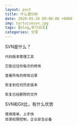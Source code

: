 ```yaml
---
layout: post
title: 什么是SVN
date: 2020-05-26 09:00:00 +0800
img: tortoisesvn.jpg
tags: [blog,学习日志]
categories: 分享
---
```


SVN是什么？

    代码版本管理工具

    它能记住你每次的修改

    查看所有的修改记录

    恢复到任何历史版本

    恢复已经删除的文件

SVN和Git比，有什么优势

    使用简单，上手快
    目录权限控制，企业安全必备
